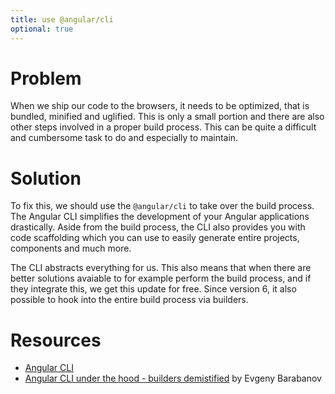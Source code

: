 ```yaml
---
title: use @angular/cli
optional: true
---
```


# Problem

When we ship our code to the browsers, it needs to be optimized, that is bundled, minified and uglified. This is only a small portion and there are also other steps involved in a proper build process. This can be quite a difficult and cumbersome task to do and especially to maintain.

# Solution

To fix this, we should use the `@angular/cli` to take over the build process. The Angular CLI simplifies the development of your Angular applications drastically. Aside from the build process, the CLI also provides you with code scaffolding which you can use to easily generate entire projects, components and much more.

The CLI abstracts everything for us. This also means that when there are better solutions avaiable to for example perform the build process, and if they integrate this, we get this update for free. Since version 6, it also possible to hook into the entire build process via builders.

# Resources

- [Angular CLI](https://cli.angular.io/)
- [Angular CLI under the hood - builders demistified](https://medium.com/dailyjs/angular-cli-6-under-the-hood-builders-demystified-f0690ebcf01) by Evgeny Barabanov
